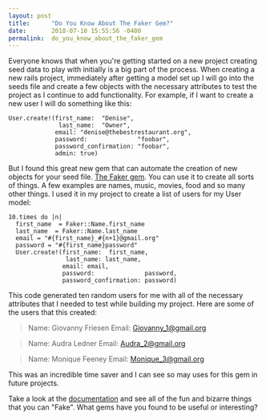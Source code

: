 ```yaml
---
layout: post
title:      "Do You Know About The Faker Gem?"
date:       2018-07-10 15:55:56 -0400
permalink:  do_you_know_about_the_faker_gem
---
```



Everyone knows that when you're getting started on a new project creating seed data to play with initially is a big part of the process.  When creating a new rails project, immediately after getting a model set up I will go into the seeds file and create a few objects with the necessary attributes to test the project as I continue to add functionality.  For example, if I want to create a new user I will do something like this: 

```
User.create!(first_name:  "Denise",
              last_name:  "Owner",
             email: "denise@thebestrestaurant.org",
             password:              "foobar",
             password_confirmation: "foobar",
             admin: true)
```

But I found this great new gem that can automate the creation of new objects for your seed file.  [The Faker gem](https://github.com/stympy/faker).   You can use it to create all sorts of things. A few examples are names, music, movies, food and so many other things.  I used it in my project to create a list of users for my User model:

```
10.times do |n|
  first_name  = Faker::Name.first_name
  last_name  = Faker::Name.last_name
  email = "#{first_name}_#{n+1}@gmail.org"
  password = "#{first_name}password"
  User.create!(first_name:  first_name,
                last_name: last_name,
               email: email,
               password:              password,
               password_confirmation: password)
 ```

This code generated ten random users for me with all of the necessary attributes that I needed to test while building my project.  Here are some of the users that this created: 


> Name: Giovanny Friesen 
> Email: Giovanny_1@gmail.org 

> Name: Audra Ledner 
> Email: Audra_2@gmail.org 

> Name: Monique Feeney 
> Email: Monique_3@gmail.org 


This was an incredible time saver and I can see so may uses for this gem in future projects.  

Take a look at the [documentation](https://github.com/stympy/faker) and see all of the fun and bizarre things that you can "Fake".  What gems have you found to be useful or interesting?  

